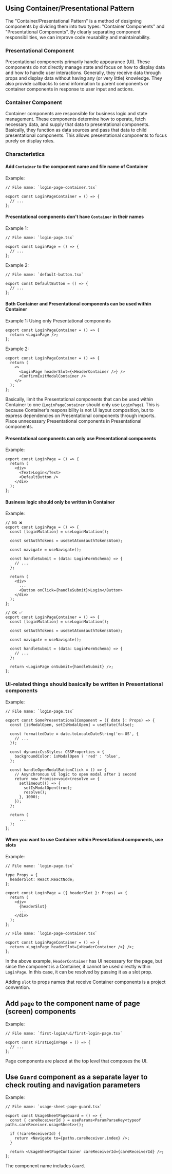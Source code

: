 ## Using Container/Presentational Pattern

The "Container/Presentational Pattern" is a method of designing components by dividing them into two types: "Container Components" and "Presentational Components". By clearly separating component responsibilities, we can improve code reusability and maintainability.

### Presentational Component

Presentational components primarily handle appearance (UI). These components do not directly manage state and focus on how to display data and how to handle user interactions. Generally, they receive data through props and display data without having any (or very little) knowledge. They also provide callbacks to send information to parent components or container components in response to user input and actions.

### Container Component

Container components are responsible for business logic and state management. These components determine how to operate, fetch necessary data, and supply that data to presentational components. Basically, they function as data sources and pass that data to child presentational components. This allows presentational components to focus purely on display roles.

### Characteristics

#### Add `Container` to the component name and file name of Container

Example:

```tsx
// File name: `login-page-container.tsx`

export const LoginPageContainer = () => {
  // ...
};
```

#### Presentational components don't have `Container` in their names

Example 1:

```tsx
// File name: `login-page.tsx`

export const LoginPage = () => {
  // ...
};
```

Example 2:

```tsx
// File name: `default-button.tsx`

export const DefaultButton = () => {
  // ...
};
```

#### Both Container and Presentational components can be used within Container

Example 1: Using only Presentational components

```tsx
export const LoginPageContainer = () => {
  return <LoginPage />;
};
```

Example 2:

```tsx
export const LoginPageContainer = () => {
  return (
    <>
      <LoginPage headerSlot={<HeaderContainer />} />
      <ConfirmExitModalContainer />
    </>
  );
};
```

Basically, limit the Presentational components that can be used within Container to one (`LoginPageContainer` should only use `LoginPage`). This is because Container's responsibility is not UI layout composition, but to express dependencies on Presentational components through imports. Place unnecessary Presentational components in Presentational components.

#### Presentational components can only use Presentational components

Example:

```tsx
export const LoginPage = () => {
  return (
    <div>
      <Text>Login</Text>
      <DefaultButton />
    </div>
  );
};
```

#### Business logic should only be written in Container

Example:

```tsx
// NG ❌
export const LoginPage = () => {
  const [loginMutation] = useLoginMutation();

  const setAuthTokens = useSetAtom(authTokensAtom);

  const navigate = useNavigate();

  const handleSubmit = (data: LoginFormSchema) => {
    // ...
  };

  return (
    <div>
      ...
      <Button onClick={handleSubmit}>Login</Button>
    </div>
  );
};
```

```tsx
// OK ✅
export const LoginPageContainer = () => {
  const [loginMutation] = useLoginMutation();

  const setAuthTokens = useSetAtom(authTokensAtom);

  const navigate = useNavigate();

  const handleSubmit = (data: LoginFormSchema) => {
    // ...
  };

  return <LoginPage onSubmit={handleSubmit} />;
};
```

### UI-related things should basically be written in Presentational components

Example:

```tsx
// File name: `login-page.tsx`

export const SomePresentationalComponent = ({ date }: Props) => {
  const [isModalOpen, setIsModalOpen] = useState(false);

  const formattedDate = date.toLocaleDateString('en-US', {
    // ...
  });

  const dynamicCssStyles: CSSProperties = {
    backgroundColor: isModalOpen ? 'red' : 'blue',
  };

  const handleOpenModalButtonClick = () => {
    // Asynchronous UI logic to open modal after 1 second
    return new Promise<void>(resolve => {
      setTimeout(() => {
        setIsModalOpen(true);
        resolve();
      }, 1000);
    });
  };

  return (
      ...
  );
};
```

#### When you want to use Container within Presentational components, use slots

Example:

```tsx
// File name: `login-page.tsx`

type Props = {
  headerSlot: React.ReactNode;
};

export const LoginPage = ({ headerSlot }: Props) => {
  return (
    <div>
      {headerSlot}
      ...
    </div>
  );
};
```

```tsx
// File name: `login-page-container.tsx`

export const LoginPageContainer = () => {
  return <LoginPage headerSlot={<HeaderContainer />} />;
};
```

In the above example, `HeaderContainer` has UI necessary for the page, but since the component is a Container, it cannot be used directly within `LoginPage`. In this case, it can be resolved by passing it as a slot prop.

Adding `slot` to props names that receive Container components is a project convention.

## Add `page` to the component name of page (screen) components

Example:

```tsx
// File name: `first-login/ui/first-login-page.tsx`

export const FirstLoginPage = () => {
  // ...
};
```

Page components are placed at the top level that composes the UI.

## Use `Guard` component as a separate layer to check routing and navigation parameters

Example:

```tsx
// File name: `usage-sheet-page-guard.tsx`

export const UsageSheetPageGuard = () => {
  const { careReceiverId } = useParams<ParamParseKey<typeof paths.careReceiver.usageSheet>>();

  if (!careReceiverId) {
    return <Navigate to={paths.careReceiver.index} />;
  }

  return <UsageSheetPageContainer careReceiverId={careReceiverId} />;
};
```

The component name includes `Guard`.
